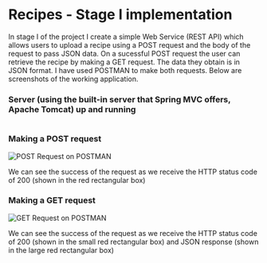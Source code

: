 # Recipes - Stage I implementation
In stage I of the project I create a simple Web Service (REST API) which allows users to upload a recipe using a POST request and the body of the request to pass JSON data.
On a sucessful POST request the user can retrieve the recipe by making a GET request. The data they obtain is in JSON format. I have used POSTMAN to make both requests. Below are screenshots of the working application.

### Server (using the built-in server that Spring MVC offers, Apache Tomcat) up and running

<img src="https://1drv.ms/u/s!AnlqtLA7KeGYk3IMJTpzfs1NhjK6" alt="">

### Making a POST request

<img src="https://1drv.ms/u/s!AnlqtLA7KeGYk3HJ6mPjxMVgQ7Kv" alt="POST Request on POSTMAN">

We can see the success of the request as we receive the HTTP status code of 200 (shown in the red rectangular box)

### Making a GET request

<img src="https://1drv.ms/u/s!AnlqtLA7KeGYk3AMgNqQR7947rXu" alt="GET Request on POSTMAN">

We can see the success of the request as we receive the HTTP status code of 200 (shown in the small red rectangular box) and JSON response (shown in the large red rectangular box)
